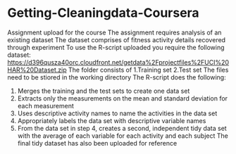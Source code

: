 # Getting-Cleaningdata-Coursera
Assignment upload for the course
The assignment requires analysis of an existing dataset
The dataset comprises of fitness activity details recovered through experiment
To use the R-script uploaded you require the following dataset:
https://d396qusza40orc.cloudfront.net/getdata%2Fprojectfiles%2FUCI%20HAR%20Dataset.zip
The folder consists of
  1.Training set
  2.Test set
The files need to be stiored in the working directory
The R-script does the following:
  1. Merges the training and the test sets to create one data set
  2. Extracts only the measurements on the mean and standard deviation for each measurement
  3. Uses descriptive activity names to name the activities in the data set
  4. Appropriately labels the data set with descriptive variable names
  5. From the data set in step 4, creates a second, independent tidy data set with the average of each variable for each activity and each      subject
  The final tidy dataset has also been uploaded for reference
